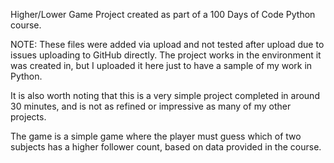 Higher/Lower Game Project created as part of a 100 Days of Code Python course.

NOTE: These files were added via upload and not tested after upload due to issues uploading to GitHub directly.
The project works in the environment it was created in, but I uploaded it here just to have a sample of my work in Python.

It is also worth noting that this is a very simple project completed in around 30 minutes, and is not as refined or impressive as many of my other projects.

The game is a simple game where the player must guess which of two subjects has a higher follower count, based on data provided in the course.
